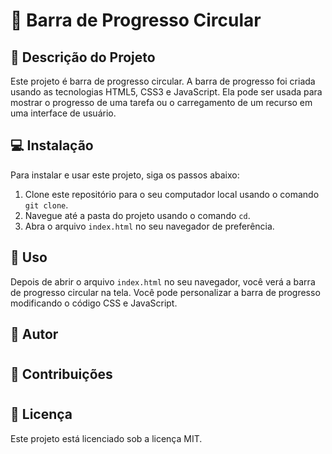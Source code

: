 

# 🔄 Barra de Progresso Circular

## 📝 Descrição do Projeto

Este projeto é barra de progresso circular. A barra de progresso foi criada usando as tecnologias HTML5, CSS3 e JavaScript. Ela pode ser usada para mostrar o progresso de uma tarefa ou o carregamento de um recurso em uma interface de usuário.


## 💻 Instalação

Para instalar e usar este projeto, siga os passos abaixo:

1. Clone este repositório para o seu computador local usando o comando `git clone`.
2. Navegue até a pasta do projeto usando o comando `cd`.
3. Abra o arquivo `index.html` no seu navegador de preferência.


## 🚀 Uso

Depois de abrir o arquivo `index.html` no seu navegador, você verá a barra de progresso circular na tela. Você pode personalizar a barra de progresso modificando o código CSS e JavaScript.


## 👤 Autor

#


## 🤝 Contribuições

#


## 📜 Licença

Este projeto está licenciado sob a licença MIT.
